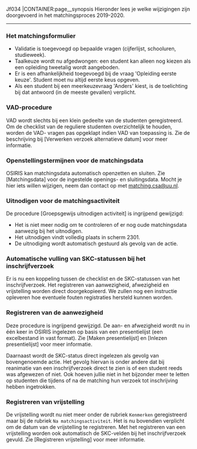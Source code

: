 Jf034
|CONTAINER:page__synopsis
Hieronder lees je welke wijzigingen zijn doorgevoerd in het matchingsproces 2019-2020.
_____
### Het matchingsformulier
- Validatie is toegevoegd op bepaalde vragen (cijferlijst, schooluren, studieweek).
- Taalkeuze wordt nu afgedwongen: een student kan alleen nog kiezen als een opleiding tweetalig wordt aangeboden.
- Er is een afhankelijkheid toegevoegd bij de vraag 'Opleiding eerste keuze'. Student moet nu altijd eerste keus opgeven.
- Als een student bij een meerkeuzevraag 'Anders' kiest, is de toelichting bij dat antwoord (in de meeste gevallen) verplicht.

### VAD-procedure
VAD wordt slechts bij een klein gedeelte van de studenten geregistreerd. Om de checklist van de reguliere studenten overzichtelijk te houden, worden de VAD- vragen pas opgeklapt indien VAD van toepassing is. Zie de beschrijving bij [Verwerken verzoek alternatieve datum] voor meer informatie.

### Openstellingstermijnen voor de matchingsdata
OSIRIS kan matchingsdata automatisch openzetten en sluiten. Zie [Matchingsdata] voor de ingestelde openings- en sluitingsdata. Mocht je hier iets willen wijzigen, neem dan contact op met [matching.csa@uu.nl](mailto:matching.csa@uu.nl).

### Uitnodigen voor de matchingsactiviteit
De procedure [Groepsgewijs uitnodigen activiteit] is ingrijpend gewijzigd:

- Het is niet meer nodig om te controleren of er nog oude matchingsdata aanwezig bij het uitnodigen.
- Het uitnodigen vindt volledig plaats in scherm 2301.
- De uitnodiging wordt automatisch gestuurd als gevolg van de actie.

### Automatische vulling van SKC-statussen bij het inschrijfverzoek
Er is nu een koppeling tussen de checklist en de SKC-statussen van het inschrijfverzoek. Het registreren van aanwezigheid, afwezigheid en vrijstelling worden direct doorgekopieerd. We zullen nog een instructie opleveren hoe eventuele fouten registraties hersteld kunnen worden.

### Registreren van de aanwezigheid
Deze procedure is ingrijpend gewijzigd. De aan- en afwezigheid wordt nu in één keer in OSIRIS ingelezen op basis van een presentielijst (een excelbestand in vast format). Zie [Maken presentielijst] en [Inlezen presentielijst] voor meer informatie.

Daarnaast wordt de SKC-status direct ingelezen als gevolg van bovengenoemde actie. Het gevolg hiervan is onder andere dat bij reanimatie van een inschrijfverzoek direct te zien is of een student reeds was afgewezen of niet. Ook hoeven jullie niet in het bijzonder meer te letten op studenten die tijdens of na de matching hun verzoek tot inschrijving hebben ingetrokken.

### Registreren van vrijstelling
De vrijstelling wordt nu niet meer onder de rubriek `Kenmerken` geregistreerd maar bij de rubriek `Na matchingsactiviteit`. Het is nu bovendien verplicht om de datum van de vrijstelling te registreren. Met het registreren van een vrijstelling worden ook automatisch de SKC-velden bij het inschrijfverzoek gevuld. Zie [Registreren vrijstelling] voor meer informatie.
